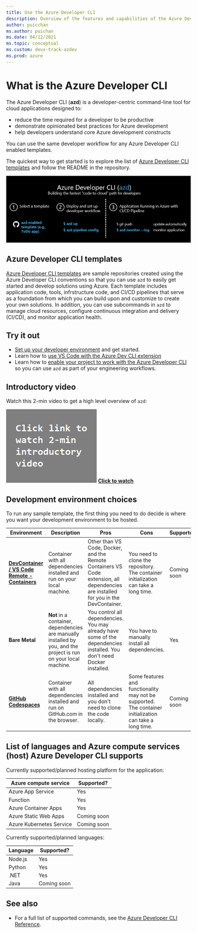 ```yaml
---
title: Use the Azure Developer CLI
description: Overview of the features and capabilities of the Azure Developer CLI that helps developers be more productive when building and deploying applications to Azure.
author: puicchan
ms.author: puichan
ms.date: 04/12/2021
ms.topic: conceptual
ms.custom: devx-track-azdev
ms.prod: azure
---
```

# What is the Azure Developer CLI

The Azure Developer CLI (**azd**) is a developer-centric command-line tool for cloud applications designed to:

* reduce the time required for a developer to be productive
* demonstrate opinionated best practices for Azure development
* help developers understand core Azure development constructs

You can use the same developer workflow for any Azure Developer CLI enabled templates. 

The quickest way to get started is to explore the list of [Azure Developer CLI templates](azure-dev-cli-templates.md) and follow the README in the repository.

!["Azure Devloper CLI Developer Workflow"](media/azure-dev-cli-overview/azd-dev-workflow.png)

## Azure Developer CLI templates
[Azure Developer CLI templates](azure-dev-cli-templates.md) are sample repositories created using the Azure Developer CLI conventions so that you can use `azd` to easily get started and develop solutions using Azure. Each template includes application code, tools, infrstructure code, and CI/CD pipelines that serve as a foundation from which you can build upon and customize to create your own solutions. In addition, you can use subcommands in `azd` to manage cloud resources, configure continuous integration and delivery (CI/CD), and monitor application health. 

## Try it out

* [Set up your developer environment](get-started.md) and get started.
* Learn how to [use VS Code with the Azure Dev CLI extension](how-to-use-vscode-extension-to-debug-locally.md)
* Learn how to [enable your project to work with the Azure Developer CLI](how-to-devify-a-project.md) so you can use `azd` as part of your engineering workflows.

## Introductory video

Watch this 2-min video to get a high level overview of `azd`:

!["Introductory video"](media/azure-dev-cli-overview/video.png) [**Click to watch**](https://msit.microsoftstream.com/video/9e850840-98dc-b654-ecea-f1ecd7ca302a?referrer=https:%2F%2Fstatics.teams.cdn.office.net%2F)

## Development environment choices

To run any sample template, the first thing you need to do decide is where you want your development environment to be hosted.

|Environment|Description|Pros|Cons|Supported?|
|---|---|---|---|---|
|**[DevContainer / VS Code Remote - Containers](https://code.visualstudio.com/docs/remote/containers)**|Container with all dependencies installed and run on your local machine.|Other than VS Code, Docker, and the Remote Containers VS Code extension, all dependencies are installed for you in the DevContainer.| You need to clone the repository. The container initialization can take a long time.| Coming soon |
|**Bare Metal**|**Not** in a container, dependencies are manually installed by you, and the project is run on your local machine.|You control all dependencies. You may already have some of the dependencies installed. You don't need Docker installed.|You have to manually install all dependencies.| Yes |
|**[GitHub Codespaces](https://github.com/features/codespaces)** |Container with all dependencies installed and run on GitHub.com in the browser.|All dependencies installed and you don't need to clone the code locally.| Some features and functionality may not be supported. The container initialization can take a long time.| Coming soon |

## List of languages and Azure compute services (host) Azure Developer CLI supports

Currently supported/planned hosting platform for the application:

| Azure compute service      | Supported? |
| ----------- | ----------- |
| Azure App Service | Yes  |
| Function  | Yes |
| Azure Container Apps    | Yes |
| Azure Static Web Apps  | Coming soon |
| Azure Kubernetes Service | Coming soon |

Currently supported/planned languages:

| Language      | Supported? |
| ----------- | ----------- |
| Node.js | Yes  |
| Python    | Yes |
| .NET | Yes |
| Java | Coming soon |

## See also

- For a full list of supported commands, see the [Azure Developer CLI Reference](https://github.com/Azure/azure-dev-pr/wiki/Azure-Developer-CLI-Overview).

